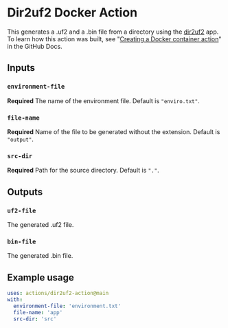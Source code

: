 # Dir2uf2 Docker Action

This generates a .uf2 and a .bin file from a directory using the [dir2uf2](https://github.com/Gadgetoid/dir2uf2) app. To learn how this action was built, see "[Creating a Docker container action](https://docs.github.com/en/actions/creating-actions/creating-a-docker-container-action)" in the GitHub Docs.

## Inputs

### `environment-file`

**Required** The name of the environment file. Default is `"enviro.txt"`.

### `file-name`

**Required** Name of the file to be generated without the extension. Default is `"output"`.

### `src-dir`

**Required** Path for the source directory. Default is `"."`.

## Outputs

### `uf2-file`

The generated .uf2 file.

### `bin-file`

The generated .bin file.

## Example usage

```yaml
uses: actions/dir2uf2-action@main
with:
  environment-file: 'environment.txt'
  file-name: 'app'
  src-dir: 'src'
```
